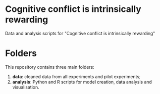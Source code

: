 # Cognitive conflict is intrinsically rewarding
Data and analysis scripts for "Cognitive conflict is intrinsically rewarding"

# Folders
This repository contains three main folders:
1. **data**: cleaned data from all experiments and pilot experiments;
2. **analysis**: Python and R scripts for model creation, data analysis and visualisation.
